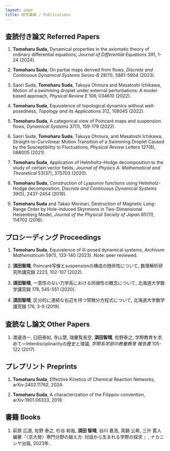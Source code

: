 ```yaml
---
layout: page
title: 研究業績 / Publications
---
```



## 査読付き論文 Referred Papers

1. **Tomoharu Suda**, Dynamical properties in the axiomatic theory of ordinary differential equations, *Journal of Differential Equations* 391, 1-24 (2024).

2. **Tomoharu Suda**, On partial maps derived from flows, *Discrete and Continuous Dynamical Systems Series-B* 28(11), 5881-5904 (2023).

3. Saori Suda, **Tomoharu Suda**, Takuya Ohmura and Masatoshi Ichikawa, Motion of a swimming droplet under external perturbations: A model-based approach, *Physical Review E* 106, 034610 (2022).

4. **Tomoharu Suda**, Equivalence of topological dynamics without well-posedness, *Topology and its Applications* 312, 108045 (2022).

5. **Tomoharu Suda**, A categorical view of Poincaré maps and suspension flows, *Dynamical Systems* 37(1), 159-179 (2022).

6. Saori Suda, **Tomoharu Suda**, Takuya Ohmura, and Masatoshi Ichikawa, Straight-to-Curvilinear Motion Transition of a Swimming Droplet Caused by the Susceptibility to Fluctuations, *Physical Review Letters* 127(8), 088005 (2021).

7. **Tomoharu Suda**, Application of Helmholtz–Hodge decomposition to the study of certain vector fields, *Journal of Physics A: Mathematical and Theoretical* 53(37), 375703 (2020).

8. **Tomoharu Suda**, Construction of Lyapunov functions using Helmholz-Hodge decomposition, *Discrete and Continuous Dynamical Systems* 39(5), 2437-2454 (2019).

9. **Tomoharu Suda** and Takao Morinari, Destruction of Magnetic Long-Range Order by Hole-Induced Skyrmions in Two-Dimensional Heisenberg Model, *Journal of the Physical Society of Japan* 85(11), 114702 (2016).

## プロシーディング Proceedings

1. **Tomoharu Suda**, Equivalence of ill-posed dynamical systems, *Archivum Mathematicum* 59(1), 133-140 (2023). Note: peer reviewed.

2. **須田智晴**, Poincaré写像とsuspensionの構成の随伴性について, 数理解析研究所講究録 2223, 102-107 (2022).

3. **須田智晴**, 一意性のない力学系における同値性の概念について, 北海道大学数学講究録 178, 545-551 (2020).

4. **須田智晴**, 区分的に連続な右辺を持つ常微分方程式について, 北海道大学数学講究録 176, 3-9 (2019).

## 査読なし論文 Other Papers

1. 渡邉浩一, 臼田泰如, 寺山慧, 瑞慶覧長空, **須田智晴**, 佐野泰之, 学際教育を求めて―Interdisciplinarityの歴史と理論, *学際系学部の教養教育 報告書* 105-122 (2017).

## プレプリント Preprints
1. **Tomoharu Suda**, Effective Kinetics of Chemical Reaction Networks, arXiv:2402.11762, 2024.

2. **Tomoharu Suda**, A characterization of the Filippov convention, arXiv:1901.06333, 2019.

## 書籍 Books

1. 萩原 広道, 佐野 泰之, 杉谷 和哉, **須田 智晴**, 谷川 嘉浩, 真鍋 公希, 三升 寛人 編著『〈京大発〉専門分野の越え方: 対話から生まれる学際の探求 』, ナカニシヤ出版, 2023年．

